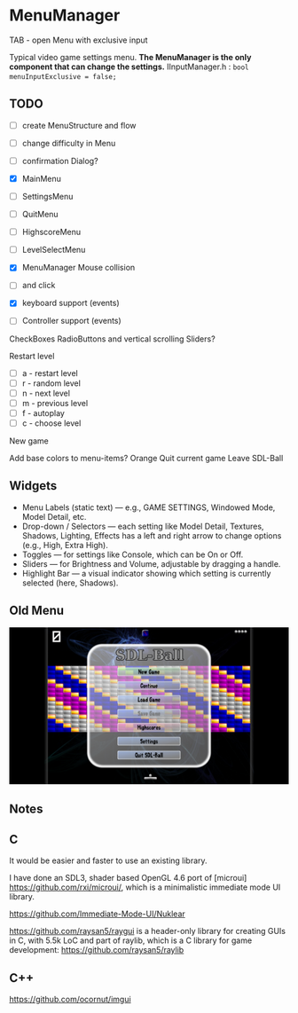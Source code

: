 # MenuManager

TAB - open Menu with exclusive input

Typical video game settings menu.
**The MenuManager is the only component that can change the settings.**
IInputManager.h : `bool menuInputExclusive = false;`

## TODO

- [ ] create MenuStructure and flow
- [ ] change difficulty in Menu
- [ ] confirmation Dialog?

- [X] MainMenu
- [ ] SettingsMenu
- [ ] QuitMenu
- [ ] HighscoreMenu
- [ ] LevelSelectMenu

- [X] MenuManager Mouse collision
- [ ] and click
- [X] keyboard support (events)
- [ ] Controller support (events)

CheckBoxes
RadioButtons
and vertical scrolling
Sliders?

Restart level

- [ ] a - restart level
- [ ] r - random level
- [ ] n - next level
- [ ] m - previous level
- [ ] f - autoplay
- [ ] c - choose level

New game

Add base colors to menu-items?
Orange
Quit current game
Leave SDL-Ball

## Widgets

- Menu Labels (static text) — e.g., GAME SETTINGS, Windowed Mode, Model Detail, etc.
- Drop-down / Selectors — each setting like Model Detail, Textures, Shadows, Lighting, Effects has a left and right
  arrow to change options (e.g., High, Extra High).
- Toggles — for settings like Console, which can be On or Off.
- Sliders — for Brightness and Volume, adjustable by dragging a handle.
- Highlight Bar — a visual indicator showing which setting is currently selected (here, Shadows).

## Old Menu

![Bildschirmfoto vom 2025-05-08 15-42-26.png](../../screenshots/Bildschirmfoto%20vom%202025-05-08%2015-42-26.png)

## Notes

## C

It would be easier and faster to use an existing library.

I have done an SDL3, shader based OpenGL 4.6 port of [microui] https://github.com/rxi/microui/, which is a minimalistic
immediate mode UI library.

https://github.com/Immediate-Mode-UI/Nuklear

https://github.com/raysan5/raygui is a header-only library for creating GUIs in C, with 5.5k LoC and part of raylib,
which is a C library for game development: https://github.com/raysan5/raylib

## C++

https://github.com/ocornut/imgui
